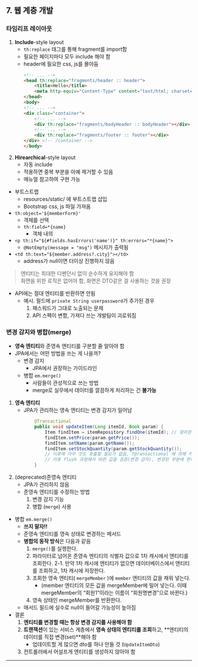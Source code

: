 ## 7. 웹 계층 개발

### 타임리프 레이아웃
1. **Include**-style layout
    - `th:replace` 태그를 통해 fragment를 import함
    - 필요한 페이지마다 모두 include 해야 함
    - header에 필요한 css, js를 몰아둠
        ```html
        <!-- ... -->
        <head th:replace="fragments/header :: header">
            <title>Hello</title>
            <meta http-equiv="Content-Type" content="text/html; charset=UTF-8" />
        </head>
        <body> 
        <!-- ... -->
        <div class="container">
            <!-- ... -->
            <div th:replace="fragments/bodyHeader :: bodyHeader"></div>
            <!-- ... -->
            <div th:replace="fragments/footer :: footer"></div>
        </div> <!-- /container -->
        </body>
        ```
2. **Hirearchical**-style layout
    - 자동 include
    - 적용하면 중복 부분을 아예 제거할 수 있음
    - 매뉴얼 참고하여 구현 가능

- 부트스트랩
    - resources/static/ 에 부트스트랩 삽입
    - Bootstrap css, js 파일 가져옴
- `th:object='${memberForm}'`
    - 객체를 선택
    - `th:field=*{name}`
        - 객체 내의 
- `<p th:if="${#fields.hasErrors('name')}" th:errors="*{name}">`
    - `@NotEmpty(message = "msg")` 메시지가 출력됨
- `<td th:text="${member.address?.city}"></td>`
    - address가 null이면 더이상 진행하지 않음

> 엔티티는 최대한 디펜던시 없이 순수하게 유지해야 함<br/>
> 화면을 위한 로직은 없어야 함, 화면은 DTO같은 걸 사용하는 것을 권장<br/>

- API에는 절대 엔티티를 반환하면 안됨
    - 예시. 필드에 `private String userpassword`가 추가된 경우
        1. 패스워드가 그대로 노출되는 문제
        2. API 스펙이 변함, 가져다 쓰는 개발팀이 괴로워짐

### 변경 감지와 병합(merge)

- **영속 엔티티**와 준영속 엔티티를 구분할 줄 알아야 함
- JPA에서는 어떤 방법을 쓰는 게 나을까?
    - 변경 감지
        - JPA에서 권장하는 가이드라인
    - 병합 `em.merge()`
        - 사람들이 관성적으로 쓰는 방법
        - merge로 실무에서 데이터를 깔끔하게 처리하는 건 **불가능**
1. **영속 엔티티**
    - JPA가 관리하는 영속 엔티티는 변경 감지가 일어남
        ```java
            @Transactional
            public void updateItem(Long itemId, Book param) {
                Item findItem = itemRepository.findOne(itemId); // 찾아온 엔티티는 영속 상태
                findItem.setPrice(param.getPrice());
                findItem.setName(param.getName());
                findItem.setStockQuantity(param.getStockQuantity());
                // 이후에 아무 것도 호출할 필요가 없음, T@ransactional 에 의해 커밋됨
                // 이후 flush 과정에서 바뀐 값을 검증(변경 감지), 변경된 부분에 한해 update 쿼리를 날림
            }
        ```
2. (deprecated)준영속 엔티티
    - JPA가 관리하지 않음
    - 준영속 엔티티를 수정하는 방법
        1. 변경 감지 기능
        2. 병합 (`merge`) 사용
- 병합 `em.merge()`
    - **쓰지 말자!!**
    - 준영속 엔티티를 영속 상태로 변경하는 메서드
    - **병합의 동작 방식**은 다음과 같음
        1. `merge()`를 실행한다.
        2. 파라미터로 넘어온 준영속 엔티티의 식별자 값으로 1차 캐시에서 엔티티를 조회한다.
        2-1. 만약 1차 캐시에 엔티티가 없으면 데이터베이스에서 엔티티를 조회하고, 1차 캐시에 저장한다.
        3. 조회한 영속 엔티티( `mergeMember` )에 `member` 엔티티의 값을 채워 넣는다. 
            - (member 엔티티의 모든 값을 mergeMember에 밀어 넣는다. 이때 mergeMember의 “회원1”이라는 이름이 “회원명변경”으로 바뀐다.)
        4. 영속 상태인 mergeMember를 반환한다.
    - 매서드 필드에 실수로 null이 들어갈 가능성이 높아짐
- 결론
    1. **엔티티를 변경할 때는 항상 변경 감지를 사용해야 함**
    2. **트랜잭션**이 있는 서비스 계층에서 **영속 상태의 엔티티를 조회**하고, **엔티티의 데이터를 직접 변경(set)**해야 함
        - 업데이트할 게 많으면 dto를 하나 만들 것 (`UpdateItemDto`)
    3. 컨트롤러에서 어설프게 엔티티를 생성하지 않아야 함

---
